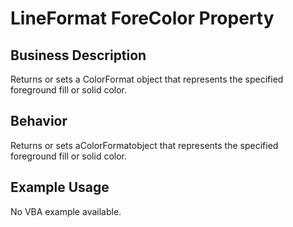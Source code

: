 # LineFormat ForeColor Property

## Business Description
Returns or sets a ColorFormat object that represents the specified foreground fill or solid color.

## Behavior
Returns or sets aColorFormatobject that represents the specified foreground fill or solid color.

## Example Usage
No VBA example available.